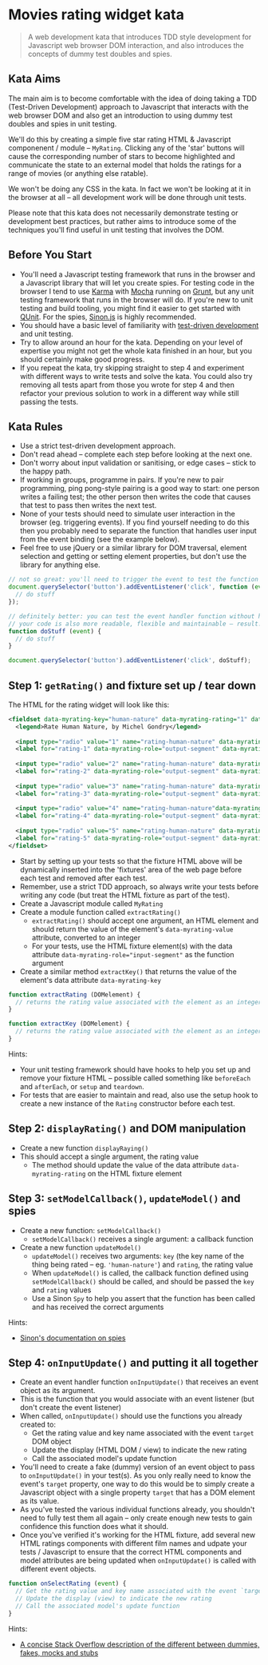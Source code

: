 # Movies rating widget kata

> A web development kata that introduces TDD style development for Javascript web browser DOM interaction, and also introduces the concepts of dummy test doubles and spies.

## Kata Aims

The main aim is to become comfortable with the idea of doing taking a TDD (Test-Driven Development) approach to Javascript that interacts with the web browser DOM and also get an introduction to using dummy test doubles and spies in unit testing.

We'll do this by creating a simple five star rating HTML & Javascript componenent / module – `MyRating`. Clicking any of the 'star' buttons will cause the corresponding number of stars to become highlighted and communicate the state to an external model that holds the ratings for a range of movies (or anything else ratable).

We won't be doing any CSS in the kata. In fact we won't be looking at it in the browser at all – all development work will be done through unit tests.

Please note that this kata does not necessarily demonstrate testing or development best practices, but rather aims to introduce some of the techniques you'll find useful in unit testing that involves the DOM.

## Before You Start

* You'll need a Javascript testing framework that runs in the browser and a Javascript library that will let you create spies. For testing code in the browser I tend to use [Karma](http://karma-runner.github.io/0.13/index.html) with [Mocha](http://mochajs.org/) running on [Grunt](http://gruntjs.com/), but any unit testing framework that runs in the browser will do. If you're new to unit testing and build tooling, you might find it easier to get started with [QUnit](https://qunitjs.com/). For the spies, [Sinon.js](http://sinonjs.org/) is highly recommended.
* You should have a basic level of familiarity with [test-driven development](https://msdn.microsoft.com/en-us/library/aa730844(v=vs.80).aspx) and unit testing.
* Try to allow around an hour for the kata. Depending on your level of expertise you might not get the whole kata finished in an hour, but you should certainly make good progress.
* If you repeat the kata, try skipping straight to step 4 and experiment with different ways to write tests and solve the kata. You could also try removing all tests apart from those you wrote for step 4 and then refactor your previous solution to work in a different way while still passing the tests.

## Kata Rules

* Use a strict test-driven development approach.
* Don't read ahead – complete each step before looking at the next one.
* Don't worry about input validation or sanitising, or edge cases – stick to the happy path.
* If working in groups, programme in pairs. If you're new to pair programming, ping pong-style pairing is a good way to start: one person writes a failing test; the other person then writes the code that causes that test to pass then writes the next test.
* None of your tests should need to simulate user interaction in the browser (eg. triggering events). If you find yourself needing to do this then you probably need to separate the function that handles user input from the event binding (see the example below).
* Feel free to use jQuery or a similar library for DOM traversal, element selection and getting or setting element properties, but don't use the library for anything else.

```js
// not so great: you'll need to trigger the event to test the function associated with the event handler
document.querySelector('button').addEventListener('click', function (event) {
  // do stuff
});

// definitely better: you can test the event handler function without having to trigger the event
// your code is also more readable, flexible and maintainable – result!
function doStuff (event) {
  // do stuff
}

document.querySelector('button').addEventListener('click', doStuff);
```


## Step 1: `getRating()` and fixture set up / tear down

The HTML for the rating widget will look like this:

```xml
<fieldset data-myrating-key="human-nature" data-myrating-rating="1" data-myrating-role="container">
  <legend>Rate Human Nature, by Michel Gondry</legend>
  
  <input type="radio" value="1" name="rating-human-nature" data-myrating-value="1" data-myrating-key="human-nature" data-myrating-role="input-segment" id="rating-human-nature-1"/>
  <label for="rating-1" data-myrating-role="output-segment" data-myrating-value="1" data-myrating-key="human-nature">1</label>
  
  <input type="radio" value="2" name="rating-human-nature" data-myrating-value="2" data-myrating-key="human-nature" data-myrating-role="input-segment" id="rating-human-nature-2"/>
  <label for="rating-2" data-myrating-role="output-segment" data-myrating-value="2" data-myrating-key="human-nature">2</label>
  
  <input type="radio" value="3" name="rating-human-nature" data-myrating-value="3" data-myrating-key="human-nature" data-myrating-role="input-segment" id="rating-human-nature-3"/>
  <label for="rating-3" data-myrating-role="output-segment" data-myrating-value="3" data-myrating-key="human-nature">3</label>
  
  <input type="radio" value="4" name="rating-human-nature"data-myrating-value="4" data-myrating-key="human-nature" data-myrating-role="input-segment" id="rating-human-nature-4"/>
  <label for="rating-4" data-myrating-role="output-segment" data-myrating-value="4" data-myrating-key="human-nature">4</label>
  
  <input type="radio" value="5" name="rating-human-nature" data-myrating-value="5" data-myrating-key="human-nature" data-myrating-role="input" id="rating-human-nature-5"/>
  <label for="rating-5" data-myrating-role="output-segment" data-myrating-value="5" data-myrating-key="human-nature">5</label>
</fieldset>
```

* Start by setting up your tests so that the fixture HTML above will be dynamically inserted into the 'fixtures' area of the web page before each test and removed after each test.
* Remember, use a strict TDD approach, so always write your tests before writing any code (but treat the HTML fixture as part of the test).
* Create a Javascript module called `MyRating`
* Create a module function called `extractRating()`
	* `extractRating()` should accept one argument, an HTML element and should return the value of the element's `data-myrating-value` attribute, converted to an integer
	* For your tests, use the HTML fixture element(s) with the data attribute `data-myrating-role="input-segment"` as the function argument
* Create a similar method `extractKey()` that returns the value of the element's data attribute `data-myrating-key`

```js
function extractRating (DOMelement) {
  // returns the rating value associated with the element as an integer
}
```

```js
function extractKey (DOMelement) {
  // returns the rating value associated with the element as an integer
}
```

Hints:
* Your unit testing framework should have hooks to help you set up and remove your fixture HTML – possible called something like `beforeEach` and `afterEach`, or `setup` and `teardown`.
* For tests that are easier to maintain and read, also use the setup hook to create a new instance of the `Rating` constructor before each test.


## Step 2: `displayRating()` and DOM manipulation

* Create a new function `displayRaying()`
* This should accept a single argument, the rating value
	* The method should update the value of the data attribute `data-myrating-rating` on the HTML fixture element


## Step 3: `setModelCallback()`, `updateModel()` and spies

* Create a new function: `setModelCallback()`
	* `setModelCallback()` receives a single argument: a callback function
* Create a new function `updateModel()`
	* `updateModel()` receives two arguments: `key` (the key name of the thing being rated – eg. `'human-nature'`) and `rating`, the rating value
	* When `updateModel()` is called, the callback function defined using `setModelCallback()` should be called, and should be passed the `key` and `rating` values
	* Use a Sinon `Spy` to help you assert that the function has been called and has received the correct arguments

Hints:
* [Sinon's documentation on spies](http://sinonjs.org/docs/#spies)


## Step 4: `onInputUpdate()` and putting it all together

* Create an event handler function `onInputUpdate()` that receives an event object as its argument.
* This is the function that you would associate with an event listener (but don't create the event listener)
* When called, `onInputUpdate()` should use the functions you already created to:
	* Get the rating value and key name associated with the event `target` DOM object
	* Update the display (HTML DOM / view) to indicate the new rating
	* Call the associated model's update function
* You'll need to create a fake (dummy) version of an event object to pass to `onInputUpdate()` in your test(s). As you only really need to know the event's `target` property, one way to do this would be to simply create a Javascript object with a single property `target` that has a DOM element as its value.
* As you've tested the various individual functions already, you shouldn't need to fully test them all again – only create enough new tests to gain confidence this function does what it should.
* Once you've verified it's working for the HTML fixture, add several new HTML ratings components with different film names and udpate your tests / Javascript to ensure that the correct HTML components and model attributes are being updated when `onInputUpdate()` is called with different event objects.

```js
function onSelectRating (event) {
  // Get the rating value and key name associated with the event `target` DOM object
  // Update the display (view) to indicate the new rating
  // Call the associated model's update function
}
```

Hints:
* [A concise Stack Overflow description of the different between dummies, fakes, mocks and stubs](http://stackoverflow.com/questions/3459287/whats-the-difference-between-a-mock-stub#answer-17810004)